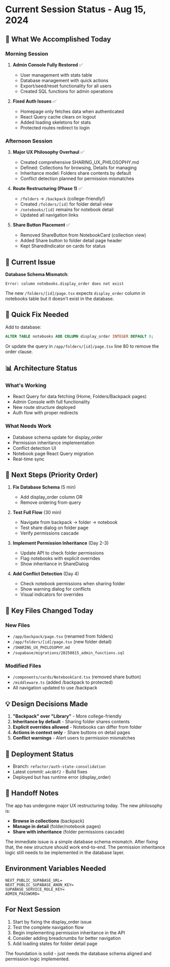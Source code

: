 # Current Session Status - Aug 15, 2024

## 🎯 What We Accomplished Today

### Morning Session

1. **Admin Console Fully Restored** ✅
   - User management with stats table
   - Database management with quick actions
   - Export/seed/reset functionality for all users
   - Created SQL functions for admin operations

2. **Fixed Auth Issues** ✅
   - Homepage only fetches data when authenticated
   - React Query cache clears on logout
   - Added loading skeletons for stats
   - Protected routes redirect to login

### Afternoon Session

3. **Major UX Philosophy Overhaul** ✅
   - Created comprehensive SHARING_UX_PHILOSOPHY.md
   - Defined: Collections for browsing, Details for managing
   - Inheritance model: Folders share contents by default
   - Conflict detection planned for permission mismatches

4. **Route Restructuring (Phase 1)** ✅
   - `/folders` → `/backpack` (college-friendly!)
   - Created `/folders/[id]` for folder detail view
   - `/notebooks/[id]` remains for notebook detail
   - Updated all navigation links

5. **Share Button Placement** ✅
   - Removed ShareButton from NotebookCard (collection view)
   - Added Share button to folder detail page header
   - Kept SharedIndicator on cards for status

## 🐛 Current Issue

**Database Schema Mismatch**:

```
Error: column notebooks.display_order does not exist
```

The new `/folders/[id]/page.tsx` expects `display_order` column in notebooks table but it doesn't exist in the database.

## 🔧 Quick Fix Needed

Add to database:

```sql
ALTER TABLE notebooks ADD COLUMN display_order INTEGER DEFAULT 0;
```

Or update the query in `/app/folders/[id]/page.tsx` line 80 to remove the order clause.

## 📊 Architecture Status

### What's Working

- React Query for data fetching (Home, Folders/Backpack pages)
- Admin Console with full functionality
- New route structure deployed
- Auth flow with proper redirects

### What Needs Work

- Database schema update for display_order
- Permission inheritance implementation
- Conflict detection UI
- Notebook page React Query migration
- Real-time sync

## 🎯 Next Steps (Priority Order)

1. **Fix Database Schema** (5 min)
   - Add display_order column OR
   - Remove ordering from query

2. **Test Full Flow** (30 min)
   - Navigate from backpack → folder → notebook
   - Test share dialog on folder page
   - Verify permissions cascade

3. **Implement Permission Inheritance** (Day 2-3)
   - Update API to check folder permissions
   - Flag notebooks with explicit overrides
   - Show inheritance in ShareDialog

4. **Add Conflict Detection** (Day 4)
   - Check notebook permissions when sharing folder
   - Show warning dialog for conflicts
   - Visual indicators for overrides

## 📁 Key Files Changed Today

### New Files

- `/app/backpack/page.tsx` (renamed from folders)
- `/app/folders/[id]/page.tsx` (new folder detail)
- `/SHARING_UX_PHILOSOPHY.md`
- `/supabase/migrations/20250815_admin_functions.sql`

### Modified Files

- `/components/cards/NotebookCard.tsx` (removed share button)
- `/middleware.ts` (added /backpack to protected)
- All navigation updated to use /backpack

## 💡 Design Decisions Made

1. **"Backpack" over "Library"** - More college-friendly
2. **Inheritance by default** - Sharing folder shares contents
3. **Explicit overrides allowed** - Notebooks can differ from folder
4. **Actions in context only** - Share buttons on detail pages
5. **Conflict warnings** - Alert users to permission mismatches

## 🚀 Deployment Status

- Branch: `refactor/auth-state-consolidation`
- Latest commit: `a4c86f2` - Build fixes
- Deployed but has runtime error (display_order)

## 📝 Handoff Notes

The app has undergone major UX restructuring today. The new philosophy is:

- **Browse in collections** (backpack)
- **Manage in detail** (folder/notebook pages)
- **Share with inheritance** (folder permissions cascade)

The immediate issue is a simple database schema mismatch. After fixing that, the new structure should work end-to-end. The permission inheritance logic still needs to be implemented in the database layer.

## Environment Variables Needed

```env
NEXT_PUBLIC_SUPABASE_URL=
NEXT_PUBLIC_SUPABASE_ANON_KEY=
SUPABASE_SERVICE_ROLE_KEY=
ADMIN_PASSWORD=
```

## For Next Session

1. Start by fixing the display_order issue
2. Test the complete navigation flow
3. Begin implementing permission inheritance in the API
4. Consider adding breadcrumbs for better navigation
5. Add loading states for folder detail page

The foundation is solid - just needs the database schema aligned and permission logic implemented.
